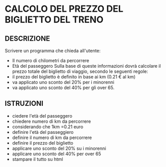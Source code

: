 # CALCOLO DEL PREZZO DEL BIGLIETTO DEL TRENO

## DESCRIZIONE

Scrivere un programma che chieda all'utente:

- Il numero di chilometri da percorrere
- Età del passeggero
  Sulla base di queste informazioni dovrà calcolare il prezzo totale del biglietto di viaggio, secondo le seguenti regole:
- il prezzo del biglietto è definito in base ai km (0.21 € al km)
- va applicato uno sconto del 20% per i minorenni
- va applicato uno sconto del 40% per gli over 65.

## ISTRUZIONI

- ciedere l'età del passeggero
- chiedere numero di km da percorrere
- considerando che 1km =0.21 euro
- definire l'età del passeggiero
- definire il numero di km da percorrere
- definire il prezzo del biglietto
- applicare uno sconto del 20% su i minorenni
- applicare uno sconto del 40% per over 65
- stampare il tutto su html
